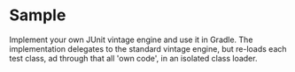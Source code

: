 # Sample

Implement your own JUnit vintage engine and use it in Gradle.
The implementation delegates to the standard vintage engine, but re-loads 
each test class, ad through that all 'own code', in an isolated class loader.
